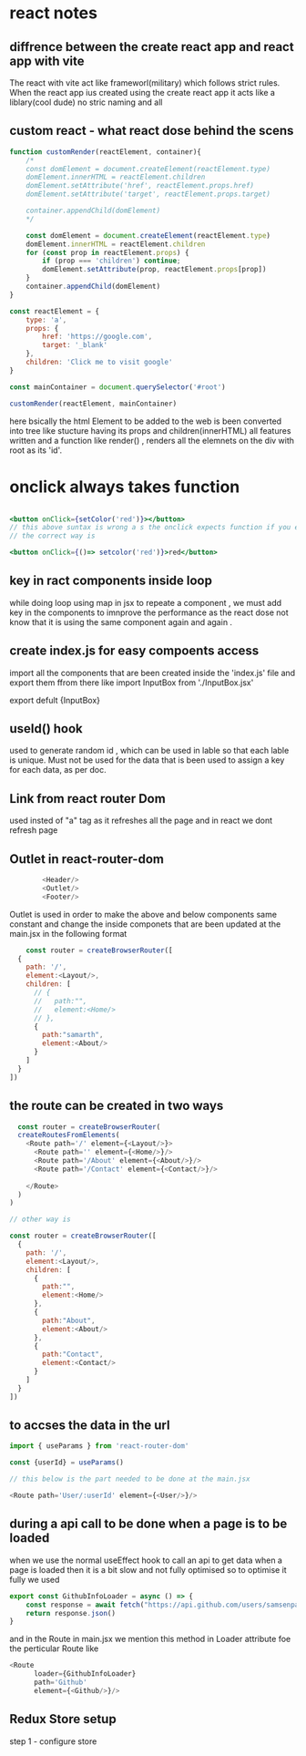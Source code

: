 # react notes

## diffrence between the create react app and react app with vite

The react with vite act like frameworl(military) which follows strict rules. When the react app ius created using the create react app it acts like a liblary(cool dude) no stric naming and all

## custom react - what react dose behind the scens 

```javascript 
function customRender(reactElement, container){
    /*
    const domElement = document.createElement(reactElement.type)
    domElement.innerHTML = reactElement.children
    domElement.setAttribute('href', reactElement.props.href)
    domElement.setAttribute('target', reactElement.props.target)

    container.appendChild(domElement)
    */

    const domElement = document.createElement(reactElement.type)
    domElement.innerHTML = reactElement.children
    for (const prop in reactElement.props) {
        if (prop === 'children') continue;
        domElement.setAttribute(prop, reactElement.props[prop])
    }
    container.appendChild(domElement)
}

const reactElement = {
    type: 'a',
    props: {
        href: 'https://google.com',
        target: '_blank'
    },
    children: 'Click me to visit google'
}

const mainContainer = document.querySelector('#root')

customRender(reactElement, mainContainer)
```
here bsically the html Element to be added to the web is been converted into tree like stucture having its props and children(innerHTML) all features written and a function like render() , renders all the elemnets on the div with root as its 'id'.


# onclick always takes function 
```jsx

<button onClick={setColor('red')}></button>
// this above suntax is wrong a s the onclick expects function if you execute a function there then there will be syntax issue 
// the correct way is 

<button onClick={()=> setcolor('red')}>red</button>

```
## key in ract components inside loop
while doing loop using map in jsx to repeate a component , we must add key in the components to imnprove the performance as the react dose not know that it is using the same component again and again .

## create index.js for easy compoents access
import all the components that are been created inside the 'index.js' file and export them ffrom there like 
import InputBox from './InputBox.jsx'

export defult {InputBox}

## useId() hook 
used to generate random id , which can be used in lable so that each lable is unique. Must not be used for the data that is been used to assign a key for each data, as per doc.

## Link from react router Dom 
used insted of "a" tag as it refreshes all the page and in react we dont refresh page

## Outlet in react-router-dom
```javascript
        <Header/>
        <Outlet/>
        <Footer/>
```
Outlet is used in order to make the above and below components same constant and change the inside componets that are been updated at the main.jsx in the following format

```javascript
    const router = createBrowserRouter([
  {
    path: '/',
    element:<Layout/>,
    children: [
      // {
      //   path:"",
      //   element:<Home/>
      // },
      {
        path:"samarth",
        element:<About/>
      }
    ]
  }
])
```

## the route can be created in two ways 

```javascript
  const router = createBrowserRouter(
  createRoutesFromElements(
    <Route path='/' element={<Layout/>}>
      <Route path='' element={<Home/>}/>
      <Route path='/About' element={<About/>}/>
      <Route path='/Contact' element={<Contact/>}/>
      
    </Route>
  )
)

// other way is 

const router = createBrowserRouter([
  {
    path: '/',
    element:<Layout/>,
    children: [
      {
        path:"",
        element:<Home/>
      },
      {
        path:"About",
        element:<About/>
      },
      {
        path:"Contact",
        element:<Contact/>
      }
    ]
  }
])

```

## to accses the data in the url 

```javascript
import { useParams } from 'react-router-dom' 

const {userId} = useParams()

// this below is the part needed to be done at the main.jsx

<Route path='User/:userId' element={<User/>}/>
```

## during a api call to be done when a page is to be loaded 
when we use the normal useEffect hook to call an api to get data when a page is loaded 
then it is a bit slow and not fully optimised 
so to optimise it fully we used 
```javascript
export const GithubInfoLoader = async () => {
    const response = await fetch("https://api.github.com/users/samsenpaii")
    return response.json()
}
```
and in the Route in main.jsx we mention this method in Loader attribute foe the perticular Route like 
```javascript
<Route
      loader={GithubInfoLoader} 
      path='Github'
      element={<Github/>}/> 
```

## Redux Store setup  

step 1 - configure store 
```javascript

```
